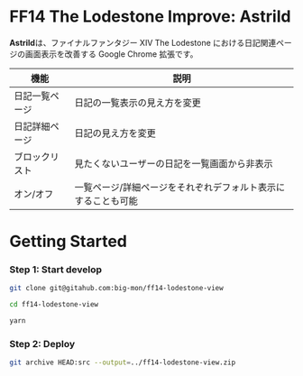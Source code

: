 # FF14 The Lodestone Improve: Astrild

**Astrild**は、ファイナルファンタジー XIV The Lodestone における日記関連ページの画面表示を改善する Google Chrome 拡張です。

| 機能           | 説明                                                          |
| -------------- | ------------------------------------------------------------- |
| 日記一覧ページ | 日記の一覧表示の見え方を変更                                  |
| 日記詳細ページ | 日記の見え方を変更                                            |
| ブロックリスト | 見たくないユーザーの日記を一覧画面から非表示                  |
| オン/オフ      | 一覧ページ/詳細ページをそれぞれデフォルト表示にすることも可能 |

# Getting Started

### Step 1: Start develop

```sh
git clone git@gitahub.com:big-mon/ff14-lodestone-view

cd ff14-lodestone-view

yarn
```

### Step 2: Deploy

```sh
git archive HEAD:src --output=../ff14-lodestone-view.zip
```
